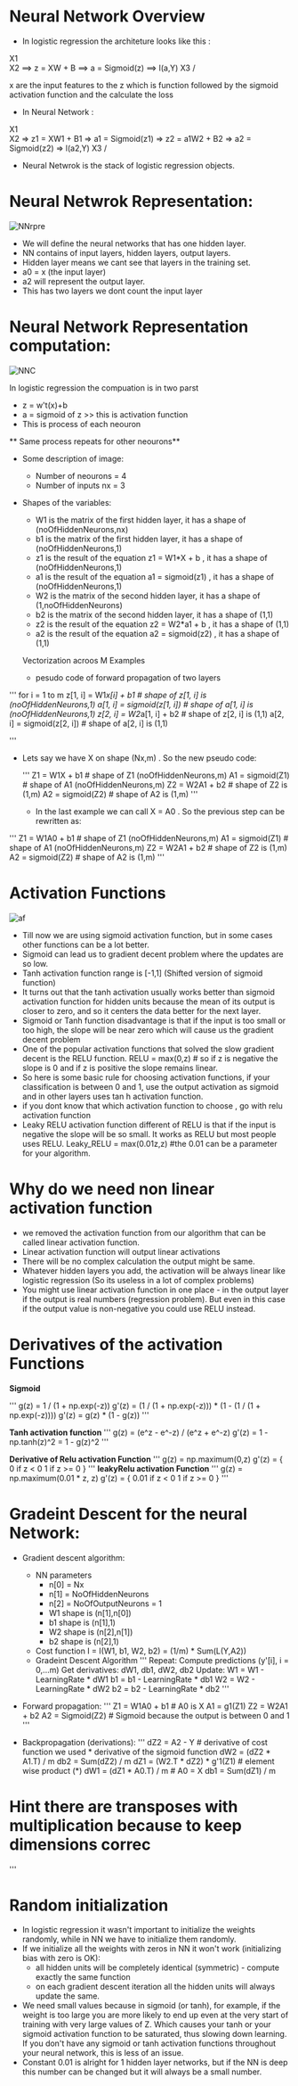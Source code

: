 # Neural Network Overview

- In logistic regression the architeture looks like this :


X1 \
X2 ==> z = XW + B ==> a = Sigmoid(z) ==> l(a,Y)
X3 /

x are the input features to the z which is function followed by the sigmoid activation function and the calculate the loss

- In Neural Network :

X1 \
X2 => z1 = XW1 + B1 => a1 = Sigmoid(z1) => z2 = a1W2 + B2 => a2 = Sigmoid(z2) => l(a2,Y)
X3 /

- Neural Netwrok is the stack of logistic regression objects.


# Neural Netwrok Representation:

![NNrpre](https://raw.githubusercontent.com/106AbdulBasit/Deep-learning-Notes-Interview-Questions--CS-Standford230-Andrew-Ng-Kian-Katanforoosh/main/Images/Week%203/Neural%20Network%20Representation.PNG)

- We will define the neural networks that has one hidden layer.
- NN contains of input layers, hidden layers, output layers.
- Hidden layer means we cant see that layers in the training set.
- a0 = x (the input layer)
- a2 will represent the output layer.
- This has two layers we dont count the input layer

 # Neural Network Representation computation:
 
 ![NNC](https://raw.githubusercontent.com/106AbdulBasit/Deep-learning-Notes-Interview-Questions--CS-Standford230-Andrew-Ng-Kian-Katanforoosh/main/Images/Week%203/Neural%20Network%20Representation%20computation.PNG)

In logistic regression the compuation is in two parst
- z =  w't(x)+b
- a = sigmoid of z >> this is activation function 
- This is process of each neouron


** Same  process repeats for other neourons**

- Some  description of image:
    - Number of neourons = 4
    - Number of inputs nx = 3
- Shapes of the variables:
    - W1 is the matrix of the first hidden layer, it has a shape of (noOfHiddenNeurons,nx)
    - b1 is the matrix of the first hidden layer, it has a shape of (noOfHiddenNeurons,1)
    - z1 is the result of the equation z1 = W1*X + b , it has a shape of (noOfHiddenNeurons,1)
    - a1 is the result of the equation a1 = sigmoid(z1) , it has a shape of (noOfHiddenNeurons,1)
    - W2 is the matrix of the second hidden layer, it has a shape of (1,noOfHiddenNeurons)
    - b2 is the matrix of the second hidden layer, it has a shape of (1,1)
    - z2 is the result of the equation z2 = W2*a1 + b , it has a shape of (1,1)
    - a2 is the result of the equation a2 = sigmoid(z2) , it has a shape of (1,1)
    
    
    Vectorization acroos M  Examples
    
    - pesudo code of forward propagation of two layers

 
 
'''
for i = 1 to m
      z[1, i] = W1*x[i] + b1 # shape of z[1, i] is (noOfHiddenNeurons,1)
      a[1, i] = sigmoid(z[1, i]) # shape of a[1, i] is (noOfHiddenNeurons,1)
      z[2, i] = W2*a[1, i] + b2 # shape of z[2, i] is (1,1)
      a[2, i] = sigmoid(z[2, i]) # shape of a[2, i] is (1,1)
      
'''




- Lets say we have X on shape (Nx,m) . So the new pseudo code:

    '''
    Z1 = W1X + b1 # shape of Z1 (noOfHiddenNeurons,m)
    A1 = sigmoid(Z1) # shape of A1 (noOfHiddenNeurons,m)
    Z2 = W2A1 + b2 # shape of Z2 is (1,m)
    A2 = sigmoid(Z2) # shape of A2 is (1,m)
    '''
    
   - In the last example we can call X = A0 . So the previous step can be rewritten as:
   
'''
Z1 = W1A0 + b1 # shape of Z1 (noOfHiddenNeurons,m)
   A1 = sigmoid(Z1) # shape of A1 (noOfHiddenNeurons,m)
   Z2 = W2A1 + b2 # shape of Z2 is (1,m)
   A2 = sigmoid(Z2) # shape of A2 is (1,m)
'''


# Activation Functions

![af](https://raw.githubusercontent.com/106AbdulBasit/Deep-learning-Notes-Interview-Questions--CS-Standford230-Andrew-Ng-Kian-Katanforoosh/main/Images/Week%203/Activation%20functions.PNG)

- Till now we are using sigmoid activation function, but in some cases other functions can be a lot better.
- Sigmoid can lead us to gradient decent problem where the updates are so low.
- Tanh activation function range is [-1,1] (Shifted version of sigmoid function)
- It turns out that the tanh activation usually works better than sigmoid activation function for hidden units because the
   mean of its output is closer to zero, and so it centers the data better for the next layer.
- Sigmoid or Tanh function disadvantage is that if the input is too small or too high, the slope will be near zero which will
   cause us the gradient decent problem
- One of the popular activation functions that solved the slow gradient decent is the RELU function. RELU = max(0,z) # so
   if z is negative the slope is 0 and if z is positive the slope remains linear.
- So here is some basic rule for choosing activation functions, if your classification is between 0 and 1, use the output
  activation as sigmoid and in other layers uses tan h activation function.
- if you dont know that which activation function to choose , go with relu activation function
- Leaky RELU activation function different of RELU is that if the input is negative the slope will be so small. It works as
RELU but most people uses RELU. Leaky_RELU = max(0.01z,z) #the 0.01 can be a parameter for your algorithm.

# Why do we need non linear activation function

- we removed the activation function from our algorithm that can be called linear activation function.
- Linear activation function will output linear activations
- There will be no complex calculation the output might be same.
- Whatever hidden layers you add, the activation will be always linear like logistic regression (So its useless in a lot of
complex problems)
- You might use linear activation function in one place - in the output layer if the output is real numbers (regression
problem). But even in this case if the output value is non-negative you could use RELU instead.



# Derivatives of the activation Functions

**Sigmoid**

'''
g(z) = 1 / (1 + np.exp(-z))
g'(z) = (1 / (1 + np.exp(-z))) * (1 - (1 / (1 + np.exp(-z))))
g'(z) = g(z) * (1 - g(z))
'''

**Tanh activation function**
'''
g(z) = (e^z - e^-z) / (e^z + e^-z)
g'(z) = 1 - np.tanh(z)^2 = 1 - g(z)^2
'''

**Derivative of Relu activation Function**
'''
g(z) = np.maximum(0,z)
g'(z) = { 0 if z < 0
1 if z >= 0 }
'''
**leakyRelu activation Function**
'''
g(z) = np.maximum(0.01 * z, z)
g'(z) = { 0.01 if z < 0
1 if z >= 0 }
'''



# Gradeint Descent for the neural Network:

- Gradient descent algorithm:
  - NN parameters
    - n[0] = Nx
    - n[1] = NoOfHiddenNeurons
    - n[2] = NoOfOutputNeurons = 1
    - W1 shape is (n[1],n[0])
    - b1 shape is (n[1],1)
    - W2 shape is (n[2],n[1])
    - b2 shape is (n[2],1)
  - Cost function I = I(W1, b1, W2, b2) = (1/m) * Sum(L(Y,A2))
  - Gradeint Descent Algorithm
  '''
  Repeat:
Compute predictions (y'[i], i = 0,...m)
Get derivatives: dW1, db1, dW2, db2
Update: W1 = W1 - LearningRate * dW1
b1 = b1 - LearningRate * db1
W2 = W2 - LearningRate * dW2
b2 = b2 - LearningRate * db2
'''

- Forward propagation:
'''
Z1 = W1A0 + b1 # A0 is X
A1 = g1(Z1)
Z2 = W2A1 + b2
A2 = Sigmoid(Z2) # Sigmoid because the output is between 0 and 1
'''
- Backpropagation (derivations):
'''
dZ2 = A2 - Y # derivative of cost function we used * derivative of the sigmoid function
dW2 = (dZ2 * A1.T) / m
db2 = Sum(dZ2) / m
dZ1 = (W2.T * dZ2) * g'1(Z1) # element wise product (*)
dW1 = (dZ1 * A0.T) / m # A0 = X
db1 = Sum(dZ1) / m
# Hint there are transposes with multiplication because to keep dimensions correc
'''

# Random initialization

- In logistic regression it wasn't important to initialize the weights randomly, while in NN we have to initialize them
randomly.
- If we initialize all the weights with zeros in NN it won't work (initializing bias with zero is OK):
   - all hidden units will be completely identical (symmetric) - compute exactly the same function
   - on each gradient descent iteration all the hidden units will always update the same.
- We need small values because in sigmoid (or tanh), for example, if the weight is too large you are more likely to end up
even at the very start of training with very large values of Z. Which causes your tanh or your sigmoid activation function
to be saturated, thus slowing down learning. If you don't have any sigmoid or tanh activation functions throughout your
neural network, this is less of an issue.
- Constant 0.01 is alright for 1 hidden layer networks, but if the NN is deep this number can be changed but it will always
be a small number.






    
    
    
    
    
    
